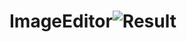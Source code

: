 # ImageEditor![Result](https://user-images.githubusercontent.com/51295590/183990522-2c329b85-8f2f-4718-b755-1a2d739a84b5.PNG)
